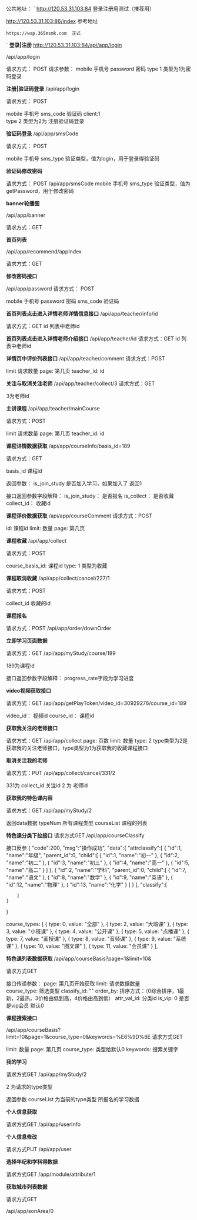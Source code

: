 公共地址：
`
    http://120.53.31.103:84  登录注册用测试（推荐用）

http://120.53.31.103:86/index  参考地址

    https://wap.365msmk.com  正式

`
**登录|注册**
http://120.53.31.103:84/api/app/login

/api/app/login

请求方式： POST
请求参数：
    mobile             手机号
    password           密码
    type               1  类型为1为密码登录



**注册|验证码登录**
/api/app/login

请求方式： POST

mobile               手机号
sms_code             验证码
client:1             
type                 2 类型为2为 注册验证码登录


**验证码登录**
/api/app/smsCode

请求方式： POST

mobile                手机号
sms_type              验证类型，值为login，用于登录得验证码

**验证码修改密码**

请求方式： POST
/api/app/smsCode
mobile                手机号
sms_type              验证类型，值为getPassword，用于修改密码



**banner轮播图**

/api/app/banner

请求方式：GET


**首页列表**

/api/app/recommend/appIndex

请求方式：GET


**修改密码接口**

/api/app/password
请求方式： POST

mobile          手机号
password        密码
sms_code        验证码







**首页列表点击进入详情老师详情信息接口**
/api/app/teacher/info/id

请求方式：GET
id              列表中老师id

**首页列表点击进入详情老师介绍接口**
/api/app/teacher/id
请求方式：GET
id              列表中老师id


**详情页中评价列表接口**
/api/app/teacher/comment
请求方式：POST

limit        请求数量
page:        第几页
teacher_id:  id

**关注与取消关注老师**
/api/app/teacher/collect/3
请求方式：GET

3为老师id

**主讲课程**
/api/app/teacher/mainCourse

请求方式：POST

limit        请求数量
page:        第几页
teacher_id:  id


**课程详情数据获取**
/api/app/courseInfo/basis_id=189

请求方式：GET

basis_id  课程id


返回参数：
is_join_study    是否加入学习，如果加入了 返回1

接口返回参数字段解释：
    is_join_study：  是否报名
    is_collect：     是否收藏
    collect_id：     收藏id


**课程评价数据获取**
/api/app/courseComment
请求方式：POST

id:     课程id
limit:  数量
page:   第几页


**课程收藏**
/api/app/collect

请求方式：POST

course_basis_id:  课程id
type: 1           类型为收藏



**课程取消收藏**
/api/app/collect/cancel/227/1

请求方式：POST

collect_id    收藏的id



**课程报名**

请求方式：POST
/api/app/order/downOrder



**立即学习页面数据**

请求方式：GET
/api/app/myStudy/course/189

189为课程id

接口返回参数字段解释：
progress_rate字段为学习进度


**video视频获取接口**

请求方式：GET
/api/app/getPlayToken/video_id=30929276/course_id=189

video_id：  视频id
course_id： 课程id

**获取我关注的老师接口**

请求方式：GET
/api/app/collect
page:       页数
limit:      数量
type: 2         type类型为2是获取我的关注老师接口，type类型为1为获取我的收藏课程接口

**取消关注我的老师**

请求方式：PUT
/api/app/collect/cancel/331/2

331为  collect_id 关注id
2  为  老师id   

**获取我的特色课内容**

请求方式：GET
/api/app/myStudy/2


返回data数据
typeNum  所有课程类型
courseList  课程的列表




**特色课分类下拉接口**
请求方式GET
/api/app/courseClassify

接口反参
{
    "code":200,
    "msg":"操作成功",
    "data":{
        "attrclassify":[
            {
                "id":1,
                "name":"年级",
                "parent_id":0,
                "child":[
                    {
                        "id":1,
                        "name":"初一"
                    },
                    {
                        "id":2,
                        "name":"初二"
                    },
                    {
                        "id":3,
                        "name":"初三"
                    },
                    {
                        "id":4,
                        "name":"高一"
                    },
                    {
                        "id":5,
                        "name":"高二"
                    }
                ]
            },
            {
                "id":2,
                "name":"学科",
                "parent_id":0,
                "child":[
                    {
                        "id":7,
                        "name":"语文"
                    },
                    {
                        "id":8,
                        "name":"数学"
                    },
                    {
                        "id":9,
                        "name":"英语"
                    },
                    {
                        "id":12,
                        "name":"物理"
                    },
                    {
                        "id":13,
                        "name":"化学"
                    }
                ]
            }
        ],
        "classify":[

        ]
    }
}



course_types: [
    { type: 0, value: "全部" },
    { type: 2, value: "大班课" },
    { type: 3, value: "小班课" },
    { type: 4, value: "公开课" },
    { type: 5, value: "点播课" },
    { type: 7, value: "面授课" },
    { type: 8, value: "音频课" },
    { type: 9, value: "系统课" },
    { type: 10, value: "图文课" },
    { type: 11, value: "会员课" }
],



**特色课列表数据获取**
/api/app/courseBasis?page=1&limit=10&

请求方式GET

接口传递参数：
page:            第几页开始获取
limit:           请求数据数量    
course_type:     筛选类型
classify_id:     ""
order_by:        排序方式：（0综合排序，1最新，2最热，3价格由低到高，4价格由高到低）
attr_val_id:     分类id
is_vip: 0        是否是vip会员  默认0


**课程搜索接口**

/api/app/courseBasis?limit=10&page=1&course_type=0&keywords=%E6%9D%8E
请求方式GET

limit:          数量
page:           第几页
course_type:    类型给默认0
keywords:       搜索关键字



**我的学习**

请求方式GET
/api/app/myStudy/2

2 为请求的type类型

返回参数
courseList 为当前的type类型 所报名的学习数据




**个人信息获取**

请求方式GET
/api/app/userInfo


**个人信息修改**

请求方式PUT
/api/app/user


**选择年纪和学科得数据**


请求方式GET
/app/module/attribute/1


**获取城市列表数据**

请求方式GET

/api/app/sonArea/0

